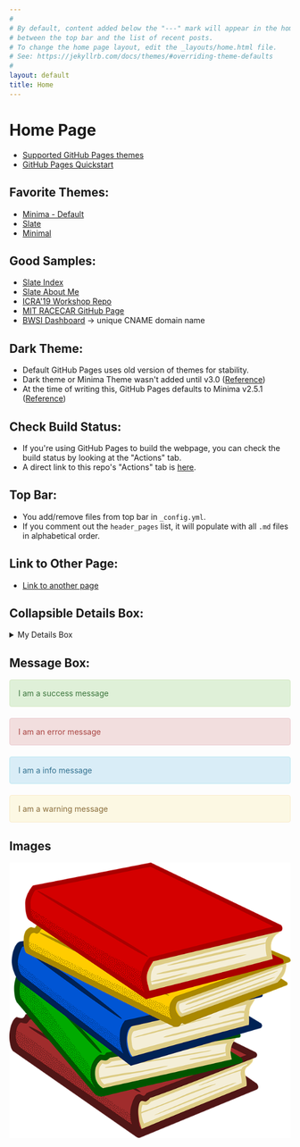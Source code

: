 ```yaml
---
#
# By default, content added below the "---" mark will appear in the home page
# between the top bar and the list of recent posts.
# To change the home page layout, edit the _layouts/home.html file.
# See: https://jekyllrb.com/docs/themes/#overriding-theme-defaults
#
layout: default
title: Home
---
```


# Home Page

* [Supported GitHub Pages themes](https://pages.github.com/themes/)
* [GitHub Pages Quickstart](https://docs.github.com/en/pages/quickstart)

## Favorite Themes:
* [Minima - Default](https://github.com/jekyll/minima)
* [Slate](https://github.com/pages-themes/slate)
* [Minimal](https://github.com/pages-themes/minimal)

## Good Samples:
* [Slate Index](https://raw.githubusercontent.com/pages-themes/slate/master/index.md)
* [Slate About Me](https://raw.githubusercontent.com/pages-themes/slate/master/another-page.md)
* [ICRA'19 Workshop Repo](https://github.com/mit-racecar/icra2019-workshop)
* [MIT RACECAR GitHub Page](https://github.com/mit-racecar/mit-racecar.github.io)
* [BWSI Dashboard](https://github.com/fishberg/bwsi-dashboard) -> unique CNAME domain name

## Dark Theme:
* Default GitHub Pages uses old version of themes for stability.
* Dark theme or Minima Theme wasn't added until v3.0 ([Reference](https://github.com/jekyll/minima#skins))
* At the time of writing this, GitHub Pages defaults to Minima v2.5.1 ([Reference](https://pages.github.com/versions/))

## Check Build Status:
* If you're using GitHub Pages to build the webpage, you can check the build status by looking at the "Actions" tab.
* A direct link to this repo's "Actions" tab is [here](https://github.com/fishberg/github-pages-test/actions).

## Top Bar:
* You add/remove files from top bar in `_config.yml`.
* If you comment out the `header_pages` list, it will populate with all `.md` files in alphabetical order.

## Link to Other Page:
* [Link to another page](./another-page.html)

## Collapsible Details Box:
<details>
<summary>My Details Box</summary>
Here's some books!

<img src="imgs/books.png" alt="Books Text">
</details>

## Message Box:

<div style="padding: 15px; border: 1px solid transparent; border-color: transparent; margin-bottom: 20px; border-radius: 4px; color: #3c763d; background-color: #dff0d8; border-color: #d6e9c6;">
I am a success message
</div>

<div style="padding: 15px; border: 1px solid transparent; border-color: transparent; margin-bottom: 20px; border-radius: 4px; color: #a94442; background-color: #f2dede; border-color: #ebccd1;">
I am an error message
</div>

<div style="padding: 15px; border: 1px solid transparent; border-color: transparent; margin-bottom: 20px; border-radius: 4px; color: #31708f; background-color: #d9edf7; border-color: #bce8f1;">
I am a info message
</div>

<div style="padding: 15px; border: 1px solid transparent; border-color: transparent; margin-bottom: 20px; border-radius: 4px; color: #8a6d3b;; background-color: #fcf8e3; border-color: #faebcc;">
I am a warning message
</div>

<!-- Reference: https://stackoverflow.com/questions/58114126/tip-warning-definition-description-boxes-in-markdown -->

## Images
![](imgs/books.png)
